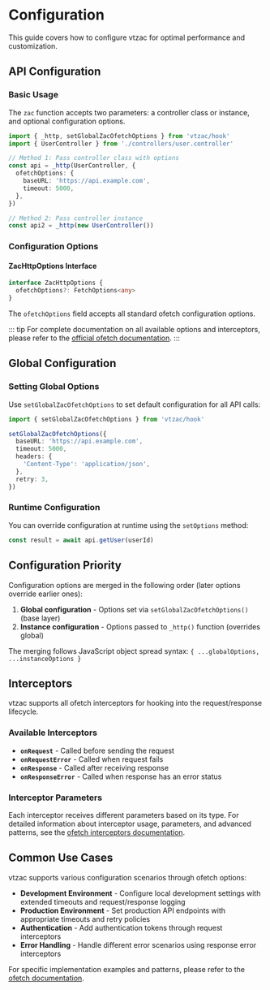 # Configuration

This guide covers how to configure vtzac for optimal performance and customization.

## API Configuration

### Basic Usage

The `zac` function accepts two parameters: a controller class or instance, and optional configuration options.

```typescript
import { _http, setGlobalZacOfetchOptions } from 'vtzac/hook'
import { UserController } from './controllers/user.controller'

// Method 1: Pass controller class with options
const api = _http(UserController, {
  ofetchOptions: {
    baseURL: 'https://api.example.com',
    timeout: 5000,
  },
})

// Method 2: Pass controller instance
const api2 = _http(new UserController())
```

### Configuration Options

#### ZacHttpOptions Interface

```typescript
interface ZacHttpOptions {
  ofetchOptions?: FetchOptions<any>
}
```

The `ofetchOptions` field accepts all standard ofetch configuration options.

::: tip
For complete documentation on all available options and interceptors, please refer to the [official ofetch documentation](https://github.com/unjs/ofetch).
:::

## Global Configuration

### Setting Global Options

Use `setGlobalZacOfetchOptions` to set default configuration for all API calls:

```typescript
import { setGlobalZacOfetchOptions } from 'vtzac/hook'

setGlobalZacOfetchOptions({
  baseURL: 'https://api.example.com',
  timeout: 5000,
  headers: {
    'Content-Type': 'application/json',
  },
  retry: 3,
})
```

### Runtime Configuration

You can override configuration at runtime using the `setOptions` method:

```typescript
const result = await api.getUser(userId)
```

## Configuration Priority

Configuration options are merged in the following order (later options override earlier ones):

1. **Global configuration** - Options set via `setGlobalZacOfetchOptions()` (base layer)
2. **Instance configuration** - Options passed to `_http()` function (overrides global)

The merging follows JavaScript object spread syntax: `{ ...globalOptions, ...instanceOptions }`

## Interceptors

vtzac supports all ofetch interceptors for hooking into the request/response lifecycle.

### Available Interceptors

- **`onRequest`** - Called before sending the request
- **`onRequestError`** - Called when request fails
- **`onResponse`** - Called after receiving response
- **`onResponseError`** - Called when response has an error status

### Interceptor Parameters

Each interceptor receives different parameters based on its type. For detailed information about interceptor usage, parameters, and advanced patterns, see the [ofetch interceptors documentation](https://github.com/unjs/ofetch#interceptors).

## Common Use Cases

vtzac supports various configuration scenarios through ofetch options:

- **Development Environment** - Configure local development settings with extended timeouts and request/response logging
- **Production Environment** - Set production API endpoints with appropriate timeouts and retry policies
- **Authentication** - Add authentication tokens through request interceptors
- **Error Handling** - Handle different error scenarios using response error interceptors

For specific implementation examples and patterns, please refer to the [ofetch documentation](https://github.com/unjs/ofetch).
